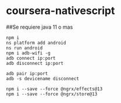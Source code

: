 # coursera-nativescript
##Se requiere java 11 o mas
 ```
 npm i
 ns platform add android
 ns run android
 npm i adb-wifi -g
 adb connect ip:port
 adb disconnect ip:port

adb pair ip:port
adb -s devicename disconnect

npm i --save --force @ngrx/effects@13
npm i --save --force @ngrx/store@13
 ```
